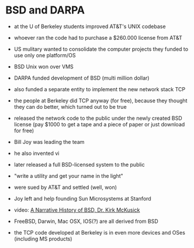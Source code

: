 # BSD and DARPA

- at the U of Berkeley students improved AT&T's UNIX codebase
- whoever ran the code had to purchase a $260.000 license from AT&T
- US mulitary wanted to consolidate the computer projects they funded to use only one platform/OS
- BSD Unix won over VMS
- DARPA funded development of BSD (multi million dollar)
- also funded a separate entity to implement the new network stack TCP
- the people at Berkeley did TCP anyway (for free), because they thought they can do better, which turned out to be true
- released the network code to the public under the newly created BSD license (pay $1000 to get a tape and a piece of paper or just download for free)
- Bill Joy was leading the team
- he also invented vi
- later released a full BSD-licensed system to the public
- "write a utility and get your name in the light"
- were sued by AT&T and settled (well, won)
- Joy left and help founding Sun Microsystems at Stanford
- video: [A Narrative History of BSD, Dr. Kirk McKusick](https://www.youtube.com/watch?v=ds77e3aO9nA)

- FreeBSD, Darwin, Mac OSX, IOS(?) are all derived from BSD
- the TCP code developed at Berkeley is in even more devices and OSes (including MS products)


